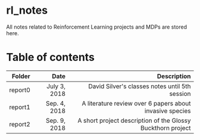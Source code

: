 # rl_notes
All notes related to Reinforcement Learning projects and MDPs are stored here. 

# Table of contents
| Folder | Date | Description |
| -----: | ---: | ----------: |
| report0 | July 3, 2018 | David Silver's classes notes until 5th session
| report1 | Sep. 4, 2018 | A literature review over 6 papers about invasive species
| report2 | Sep. 9, 2018 | A short project description of the Glossy Buckthorn project
